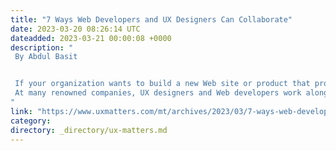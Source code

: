 ```yaml
---
title: "7 Ways Web Developers and UX Designers Can Collaborate"
date: 2023-03-20 08:26:14 UTC
dateadded: 2023-03-21 00:00:08 +0000
description: "
 By Abdul Basit 


 If your organization wants to build a new Web site or product that provides an ideal user experience, you’ll need to collaborate with experts in a variety of disciplines. Today, people understand the importance of UX designers and Web developers partnering with each other to deliver the best possible outcomes. 
 At many renowned companies, UX designers and Web developers work alongside each other throughout the design and development process. To maximize conversions on your Web site, you must create a user-centric site, so UX designers focus on all the user-related factors that Web developers often miss. In this article, I’ll discuss why UX design is so essential to a Web site’s success and how collaborative teams can deliver maximal results. Read More 
"
link: "https://www.uxmatters.com/mt/archives/2023/03/7-ways-web-developers-and-ux-designers-can-collaborate.php"
category:
directory: _directory/ux-matters.md
---
```

